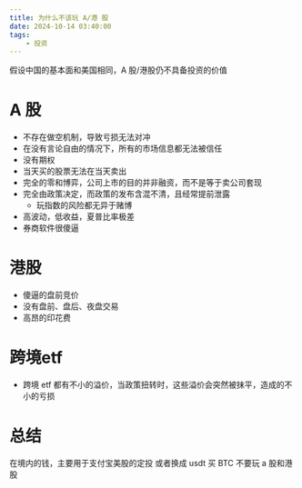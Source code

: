 ```yaml
---
title: 为什么不该玩 A/港 股
date: 2024-10-14 03:40:00
tags:
    - 投资
---
```


假设中国的基本面和美国相同，A 股/港股仍不具备投资的价值

# A 股

- 不存在做空机制，导致亏损无法对冲
- 在没有言论自由的情况下，所有的市场信息都无法被信任
- 没有期权
- 当天买的股票无法在当天卖出
- 完全的零和博弈，公司上市的目的并非融资，而不是等于卖公司套现
- 完全由政策决定，而政策的发布含混不清，且经常提前泄露
  - 玩指数的风险都无异于赌博
- 高波动，低收益，夏普比率极差
- 券商软件很傻逼

# 港股
- 傻逼的盘前竞价
- 没有盘前、盘后、夜盘交易
- 高昂的印花费

# 跨境etf
- 跨境 etf 都有不小的溢价，当政策扭转时，这些溢价会突然被抹平，造成的不小的亏损

# 总结
在境内的钱，主要用于支付宝美股的定投
或者换成 usdt 买 BTC
不要玩 a 股和港股